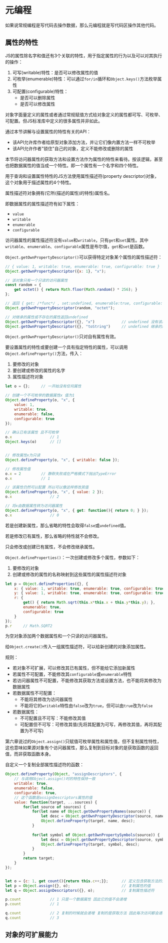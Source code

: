 # 元编程

如果说常规编程是写代码去操作数据，那么元编程就是写代码区操作其他代码。

## 属性的特性

JS的属性除名字和值还有3个关联的特性，用于指定属性的行为以及可以对其执行的操作：

1. 可写(writable)特性：是否可以修改属性的值
2. 可枚举(enumerable)特性：可以通过`for/in`循环和`Object.keys()`方法枚举属性
3. 可配置(configurable)特性：
   - 是否可以删除属性
   - 是否可以修改属性

对象字面量定义的属性或者通过常规赋值方式给对象定义的属性都可写、可枚举、可配置。但JS标准库中定义的很多属性并非如此。

通过本节讲解与设置属性的特性有关的API：

- 该API允许库作者给原型对象添加方法，并让它们像内置方法一样不可枚举
- 该API允许作者"锁住"自己的对象，定义不能修改或删除的属性

本节将访问器属性的获取方法和设置方法作为属性的特性来看待。按该逻辑，甚至也把数据属性的值当成一个特性。即一个属性有一个名字和四个特性。

用于查询和设置属性特性的JS方法使用属性描述符(property descriptor)对象，这个对象用于描述属性的4个特性。

属性描述符对象拥有(它所(描述的属性)的特性)属性名。

即数据属性的属性描述符有如下属性：

- `value`
- `writable`
- `enumerable`
- `configurable`

访问器属性的属性描述符没有`value`和`writable`，只有`get`和`set`属性。其中`writable`、`enumerable`、`configurable`属性是布尔值，`get`和`set`是函数。

`Object.getOwnPropertyDescriptor()`可以获得特定对象某个属性的属性描述符：

```js
// { value: 1, writable: true, enumerable: true, configurable: true }
Object.getOwnPropertyDescriptor({x: 1}, "x");

// 该对象只有一个只读的访问器属性
const random = {
    get octet() { return Math.floor(Math.random() * 256); }
};

// 返回 { get: /*func*/ , set:undefined, enumerable:true, configurable: true}
Object.getOwnPropertyDescriptor(random, "octet"); 

// 对继承的属性或不存在的属性返回undefined
Object.getOwnPropertyDescriptor({}, "x")			// undefined 没有该属性
Object.getOwnPropertyDescriptor({}, "toString")		// undefined 继承的属性
```

`Object.getOwnPropertyDescriptor()`只对自有属性有效。

要设置属性的特性或要创建一个具有指定特性的属性，可以调用`Object.defineProperty()`方法，传入：

1. 要修改的对象
2. 要创建或修改的属性的名字
3. 属性描述符对象

```js
let o = {};		// 一开始没有任何属性

// 创建一个不可枚举的数据属性x 值为1
Object.defineProperty(o, "x", {
    value: 1,
    writable: true,
    enumerable: false,
    configurable: true
});

// 确认已有该属性 且不可枚举
o.x					// 1
Object.keys(o)		// []


// 修改属性x为只读
Object.defineProperty(o, "x", { writable: false });

// 修改属性值
o.x = 2			// 静默失败或在严格模式下抛出TypeError
o.x				// 1

// 该属性仍然可以配置 所以可以像这样修改其值
Object.defineProperty(o, "x", { value: 2 });
o.x					// 2

// 将x由数据属性转为访问器属性
Object.defineProperty(o, "x", { get: function(){ return 0; } });
o.x					// 0
```

若是创建新属性，那么省略的特性会取得`false`或`undefined`值。

若是修改已有属性，那么省略的特性就不会修改。

只会修改或创建已有属性，不会修改继承属性。

`Object.defineProperties()`：一次创建或修改多个属性，参数如下：

1. 要修改的对象
2. 创建或修改的属性的名称映射到这些属性的属性描述符对象

```js
let p = Object.defineProperties({}, {
    x: { value: 1, writable: true, enumerable: true, configurable: true },
    y: { value: 1, writable: true, enumerable: true, configurable: true },
    r: {
        get() { return Math.sqrt(this.x*this.x + this.y*this.y); },
        enumerable: true,
        configurable: true
    }
});
p.r		// Math.SQRT2
```

为空对象添加两个数据属性和一个只读的访问器属性。

给`Object.create()`传入一组属性描述符，可以给新创建的对象添加属性。

规则：

- 若对象不可扩展，可以修改其已有属性，但不能给它添加新属性
- 若属性不可配置，不能修改其`configurable`或`enumerable`特性
- 若访问器属性不可配置，不能修改其获取方法或设置方法，也不能将其修改为数据属性
- 若数据属性不可配置：
  - 不能将其修改为访问器属性
  - 不能将它的`writable`特性由`false`改为`true`，但可以由`true`改为`false`
- 若数据属性：
  - 不可配置且不可写：不能修改其值
  - 可配置但不可写：可修改其值(先将其配置为可写，再修改其值，再将其配置为不可写)

第六章说过的`Object.assign()`只赋值可枚举属性和属性值，但不复制属性特性，这也意味如果源对象有个访问器属性，那么复制到目标对象的是获取函数的返回值，而非获取函数本身。

自定义一个复制全部属性描述符的函数：

```js
Object.defineProperty(Object, "assignDescriptors", {
    // 与调用Object.assign()时的特性保持一致
    writable: true,
    enumerable: false,
    configurable: true,
    // 这个函数是assignDescriptors属性的值
    value: function(target, ...sources) {
        for(let source of sources) {
            for(let name of Object.getOwnPropertyNames(source)) {
                let desc = Object.getOwnPropertyDescriptor(source, name);
                Object.defineProperty(target, name, desc);
            }
            
        	for(let symbol of Object.getOwnPropertySymbols(source)) {
            	let desc = Object.getOwnPropertyDescriptor(source, symbol);
            	Object.defineProperty(target, symbol, desc);
        	}
        }
        return target;
    }
});


let o = {c: 1, get count(){return this.c++;}};		// 定义包含获取方法的对象
let p = Object.assign({}, o);						// 复制属性的值
let q = Object.assignDescriptors({}, o);			// 复制属性描述符

p.count				// 1 只是一个数据属性 因此它的值不会递增
p.count				// 1

q.count				// 2 复制的时候就会递增 复制的是获取方法 因此每次访问都会递增
q.count				// 3
```

## 对象的可扩展能力

